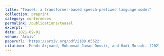 ```yaml
---
title: "Teasel: a transformer-based speech-prefixed language model"
collection: preprint
category: conferences
permalink: /publications/teasel
excerpt: ''
date: 2021-09-01
venue: 'Arxiv'
paperurl: 'https://arxiv.org/pdf/2109.05522'
citation: 'Mehdi Arjmand, Mohammad Javad Dousti, and Hadi Moradi. (2021). &quot;TEASEL: A Transformer-Based Speech-Prefixed Language Model.&quot; <i>arXiv</i>. cs.CL, arXiv:2109.05522.'
---
```


